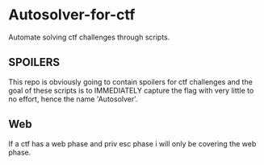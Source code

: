 # Autosolver-for-ctf
Automate solving ctf challenges through scripts.
## SPOILERS
This repo is obviously going to contain spoilers for ctf challenges and the goal of these scripts is to IMMEDIATELY capture the flag with very little to no  effort, hence the name 'Autosolver'. 
## Web
If a ctf has a web phase and priv esc phase i will only be covering the web phase. 
